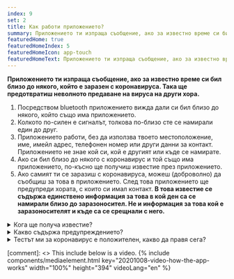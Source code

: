 ```yaml
---
index: 9
set: 2
title: Как работи приложението?
summary: Приложението ти изпраща съобщение, ако за известно време си бил близо до някого, който е заразен с коронавирус.
featuredHome: true
featuredHomeIndex: 5
featuredHomeIcon: app-touch
featuredHomeText: Приложението ти изпраща съобщение, ако за известно време си бил близо до някого, който е заразен с коронавирус.
---
```

**Приложението ти изпраща съобщение, ако за известно време си бил близо до някого, който е заразен с коронавируса. Така ще предотвратиш неволното предаване на вируса на други хора.**

<div class="md-timeline" markdown="1">

1. Посредством bluetooth приложението вижда дали си бил близо до някого, който също има приложението.
2. Колкото по-силен е сигналът, толкова по-близо сте се намирали един до друг.
3. Приложението работи, без да използва твоето местоположение, име, имейл адрес, телефонен номер или други данни за контакт. Приложението не знае кой си, кой е другият или къде се намирате.
4. Ако си бил близо до някого с коронавирус и той също има приложението, по-късно ще получиш известие през приложението.
5. Ако самият ти се заразиш с коронавируса, можеш (доброволно) да съобщиш за това в приложението. След това приложението ще предупреди хората, с които си имал контакт. **В това известие се съдържа единствено информация за това в кой ден са се намирали близо до заразоносител. Не и информация за това кой е заразоносителят и къде са се срещнали с него.**

</div>

<details>
<summary>Кога ще получа известие?</summary>
<div markdown="1">

Ако си с положителен тест за коронавирус, можеш доброволно да съобщиш за това в приложението, заедно с GGD. Ако служител на GGD ти се обади с резултата от теста, той също така ще те попита дали искаш да предупредиш други хора през приложението. Ако избереш да го направиш, получателят няма да види кой си или къде е бил контактът. Ти сам решаваш за известието, то не е задължително и не става автоматично.

</div>
</details>

<details>
<summary>Какво съдържа предупреждението?</summary>
<div markdown="1">

В известие пише преди колко дни си бил близо до някого, при когото по-късно е установен коронавирус. Не е известно кое е било това лице, нито кога или къде точно е бил контактът.

- След известие можеш веднага да си направиш тест, дори и да нямаш оплаквания. Цялата информация по въпроса се съдържа в известието, което получаваш през приложението CoronaMelder.
- Имаш сериозни оплаквания или си в рискова група? Обади се на личния си лекар.

</div>
</details>

<details>
<summary>Тестът ми за коронавирус е положителен, какво да правя сега?</summary>
<div markdown="1">

Ако си с положителен тест за коронавирус, можеш доброволно да съобщиш за това в приложението, заедно със служител на GGD. Така можеш да предупредиш други хора. Ако избереш да го направиш, получателят няма да види кой си или къде е бил контактът. Ти сам решаваш за известието, то не е задължително и не става автоматично.

</div>
</details>

[comment]: <> This include below is a video.
{% include components/mediaelement.html key="20201008-video-how-the-app-works" width="100%" height="394"  videoLang="en" %}
